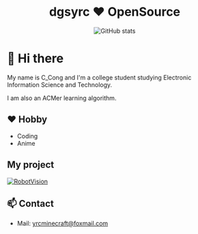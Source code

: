  <div align="center">
 <h1 align="center">dgsyrc ❤ OpenSource</h1>
 
  <img src="https://github-readme-stats.vercel.app/api?username=dgsyrc&layout=compact&hide=html&title_color=CC88BB&text_color=885566&bg_color=20,F2FBFF,E6F8FF,FFE6EB,FFF2F5" align="center" alt="GitHub stats" />
 
</div>


# 👋 Hi there

My name is C_Cong and I'm a college student studying Electronic Information Science and Technology.

I am also an ACMer learning algorithm.

## ❤️ Hobby
- Coding
- Anime

## My project

[![RobotVision](https://github-readme-stats.vercel.app/api/pin/?username=dgsyrc&repo=RobotVision)](https://github.com/dgsyrc/RobotVision)

## 📫 Contact
- Mail: yrcminecraft@foxmail.com
